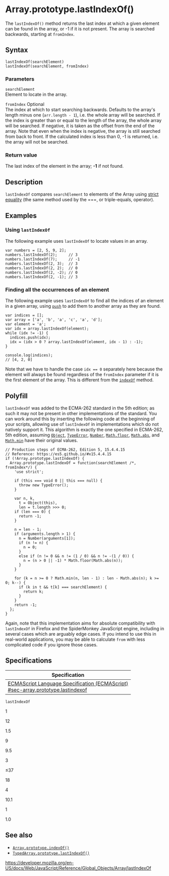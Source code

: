 # Array.prototype.lastIndexOf()

The `lastIndexOf()` method returns the last index at which a given element can be found in the array, or -1 if it is not present. The array is searched backwards, starting at `fromIndex`.

## Syntax

    lastIndexOf(searchElement)
    lastIndexOf(searchElement, fromIndex)

### Parameters

`searchElement`  
Element to locate in the array.

`fromIndex` <span class="badge inline optional">Optional</span>  
The index at which to start searching backwards. Defaults to the array's length minus one (`arr.length - 1`), i.e. the whole array will be searched. If the index is greater than or equal to the length of the array, the whole array will be searched. If negative, it is taken as the offset from the end of the array. Note that even when the index is negative, the array is still searched from back to front. If the calculated index is less than 0, -1 is returned, i.e. the array will not be searched.

### Return value

The last index of the element in the array; **-1** if not found.

## Description

`lastIndexOf` compares `searchElement` to elements of the Array using [strict equality](https://developer.mozilla.org/en-US/docs/Web/JavaScript/Reference/Operators#using_the_equality_operators) (the same method used by the ===, or triple-equals, operator).

## Examples

### Using `lastIndexOf`

The following example uses `lastIndexOf` to locate values in an array.

    var numbers = [2, 5, 9, 2];
    numbers.lastIndexOf(2);     // 3
    numbers.lastIndexOf(7);     // -1
    numbers.lastIndexOf(2, 3);  // 3
    numbers.lastIndexOf(2, 2);  // 0
    numbers.lastIndexOf(2, -2); // 0
    numbers.lastIndexOf(2, -1); // 3

### Finding all the occurrences of an element

The following example uses `lastIndexOf` to find all the indices of an element in a given array, using [`push`](push) to add them to another array as they are found.

    var indices = [];
    var array = ['a', 'b', 'a', 'c', 'a', 'd'];
    var element = 'a';
    var idx = array.lastIndexOf(element);
    while (idx != -1) {
      indices.push(idx);
      idx = (idx > 0 ? array.lastIndexOf(element, idx - 1) : -1);
    }

    console.log(indices);
    // [4, 2, 0]

Note that we have to handle the case `idx == 0` separately here because the element will always be found regardless of the `fromIndex` parameter if it is the first element of the array. This is different from the [`indexOf`](indexof) method.

## Polyfill

`lastIndexOf` was added to the ECMA-262 standard in the 5th edition; as such it may not be present in other implementations of the standard. You can work around this by inserting the following code at the beginning of your scripts, allowing use of `lastIndexOf` in implementations which do not natively support it. This algorithm is exactly the one specified in ECMA-262, 5th edition, assuming [`Object`](../object), [`TypeError`](../typeerror), [`Number`](../number), [`Math.floor`](../math/floor), [`Math.abs`](../math/abs), and [`Math.min`](../math/min) have their original values.

    // Production steps of ECMA-262, Edition 5, 15.4.4.15
    // Reference: https://es5.github.io/#x15.4.4.15
    if (!Array.prototype.lastIndexOf) {
      Array.prototype.lastIndexOf = function(searchElement /*, fromIndex*/) {
        'use strict';

        if (this === void 0 || this === null) {
          throw new TypeError();
        }

        var n, k,
          t = Object(this),
          len = t.length >>> 0;
        if (len === 0) {
          return -1;
        }

        n = len - 1;
        if (arguments.length > 1) {
          n = Number(arguments[1]);
          if (n != n) {
            n = 0;
          }
          else if (n != 0 && n != (1 / 0) && n != -(1 / 0)) {
            n = (n > 0 || -1) * Math.floor(Math.abs(n));
          }
        }

        for (k = n >= 0 ? Math.min(n, len - 1) : len - Math.abs(n); k >= 0; k--) {
          if (k in t && t[k] === searchElement) {
            return k;
          }
        }
        return -1;
      };
    }

Again, note that this implementation aims for absolute compatibility with `lastIndexOf` in Firefox and the SpiderMonkey JavaScript engine, including in several cases which are arguably edge cases. If you intend to use this in real-world applications, you may be able to calculate `from` with less complicated code if you ignore those cases.

## Specifications

<table><thead><tr class="header"><th>Specification</th></tr></thead><tbody><tr class="odd"><td><a href="https://tc39.es/ecma262/#sec-array.prototype.lastindexof">ECMAScript Language Specification (ECMAScript)<br />
<span class="small">#sec-array.prototype.lastindexof</span></a></td></tr></tbody></table>

`lastIndexOf`

1

12

1.5

9

9.5

3

≤37

18

4

10.1

1

1.0

## See also

-   [`Array.prototype.indexOf()`](indexof)
-   [`TypedArray.prototype.lastIndexOf()`](../typedarray/lastindexof)

<a href="https://developer.mozilla.org/en-US/docs/Web/JavaScript/Reference/Global_Objects/Array/lastIndexOf" class="_attribution-link">https://developer.mozilla.org/en-US/docs/Web/JavaScript/Reference/Global_Objects/Array/lastIndexOf</a>
